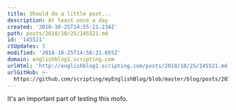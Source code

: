 ```yaml
---
title: Should do a little post...
description: At least once a day
created: '2018-10-25T14:55:21.234Z'
path: posts/2018/10/25/145521.md
id: '145521'
ctUpdates: 3
modified: '2018-10-25T14:56:21.655Z'
domain: englishblog1.scripting.com
urlHtml: 'http://englishblog1.scripting.com/posts/2018/10/25/145521.md'
urlGitHub: >-
  https://github.com/scripting/myEnglishBlog/blob/master/blog/posts/2018/10/25/145521.md
---
```

It's an important part of testing this mofo.